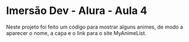 # Imersão Dev - Alura - Aula 4

Neste projeto foi feito um código para mostrar alguns animes, de modo a aparecer o nome, a capa e o link para o site MyAnimeList.
